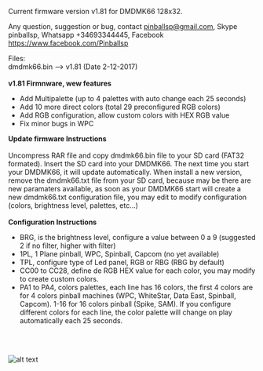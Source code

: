 
Current firmware version v1.81 for DMDMK66 128x32.

Any question, suggestion or bug, contact pinballsp@gmail.com, Skype pinballsp, Whatsapp +34693344445, Facebook https://www.facebook.com/Pinballsp

Files:<br>
dmdmk66.bin --> v1.81 (Date 2-12-2017) <br>
<br>
<b>v1.81 Firmnware, wew features</b>
<ul>
<li>Add Multipalette (up to 4 palettes with auto change each 25 seconds)</li>
<li>Add 10 more direct colors (total 29 preconfigured RGB colors)</li>
<li>Add RGB configuration, allow custom colors with HEX RGB value</li>
<li>Fix minor bugs in WPC</li>
</ul>

<b>Update firmware Instructions</b>
<br><br>
Uncompress RAR file and copy dmdmk66.bin file to your SD card (FAT32 formated). Insert the SD card into your DMDMK66. The next time you start your DMDMK66, it will update automatically. When install a new version, remove the dmdmk66.txt file from your SD card, because may be there are new paramaters available, as soon as your DMDMK66 start will create a new dmdmk66.txt configuration file, you may edit to modify configuration (colors, brightness level, palettes, etc...)
<br><br>
<b>Configuration Instructions</b>
<br>
<ul>
<li>BRG, is the brightness level, configure a value between 0 a 9 (suggested 2 if no filter, higher with filter)</li>
<li>1PL, 1 Plane pinball, WPC, Spinball, Capcom (no yet available)</li>
<li>TPL, configure type of Led panel, RGB or RBG (RBG by default)</li>
<li>CC00 to CC28, define de RGB HEX value for each color, you may modify to create custom colors.</li>
<li>PA1 to PA4, colors palettes, each line has 16 colors, the first 4 colors are for 4 colors pinball machines
            (WPC, WhiteStar, Data East, Spinball, Capcom). 1-16 for 16 colors pinball (Spike, SAM). If you configure
            different colors for each line, the color palette will change on play automatically each 25 seconds.</li>
</ul>


<br><br>

![alt text](https://i.imgur.com/4dzc30F.jpg)
